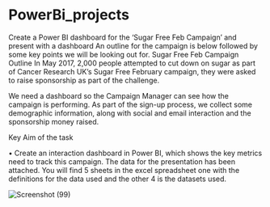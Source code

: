 # PowerBi_projects

Create a Power BI dashboard for the ‘Sugar Free Feb Campaign’ and present with a dashboard
An outline for the campaign is below followed by some key points we will be looking out for.
Sugar Free Feb Campaign Outline
In May 2017, 2,000 people attempted to cut down on sugar as part of Cancer Research UK’s 
Sugar Free February campaign, they were asked to raise sponsorship as part of the 
challenge. 

We need a dashboard so the Campaign Manager can see how the campaign is 
performing. As part of the sign-up process, we collect some demographic information, along 
with social and email interaction and the sponsorship money raised.

Key Aim of the task 

• Create an interaction dashboard in Power BI, which shows the key metrics need to 
track this campaign. 
The data for the presentation has been attached. You will find 5 sheets in the excel 
spreadsheet one with the definitions for the data used and the other 4 is the datasets used. 


![Screenshot (99)](https://github.com/mariamcodz/PowerBi_projects/assets/53814513/4887be79-147a-4151-b355-c3fcdea2ab34)
